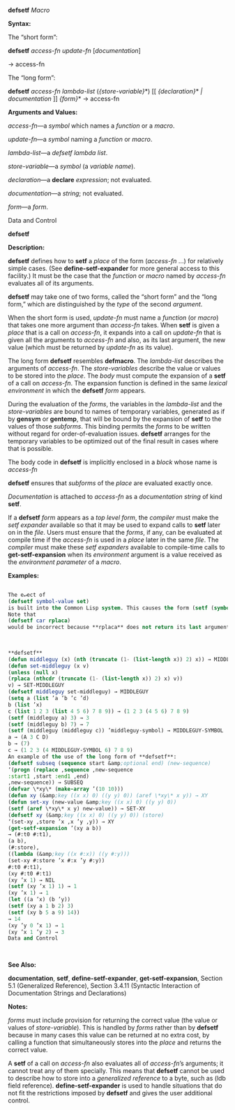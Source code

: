 **defsetf** *Macro* 



**Syntax:** 



The “short form”: 



**defsetf** *access-fn update-fn* [*documentation*] 



→  access-fn 



The “long form”: 



**defsetf** *access-fn lambda-list* (*\{store-variable\}*\*) [[ *\{declaration\}*\* *| documentation* ]] *\{form\}*\* →  access-fn 



**Arguments and Values:** 



*access-fn*—a *symbol* which names a *function* or a *macro*. 



*update-fn*—a *symbol* naming a *function* or *macro*. 



*lambda-list*—a *defsetf lambda list*. 



*store-variable*—a *symbol* (a *variable name*). 



*declaration*—a **declare** *expression*; not evaluated. 



*documentation*—a *string*; not evaluated. 



*form*—a *form*. 



Data and Control 



 



 



**defsetf** 



**Description:** 



**defsetf** defines how to **setf** a *place* of the form (*access-fn* ...) for relatively simple cases. (See **define-setf-expander** for more general access to this facility.) It must be the case that the *function* or *macro* named by *access-fn* evaluates all of its arguments. 



**defsetf** may take one of two forms, called the “short form” and the “long form,” which are distinguished by the *type* of the second *argument*. 



When the short form is used, *update-fn* must name a *function* (or *macro*) that takes one more argument than *access-fn* takes. When **setf** is given a *place* that is a call on *access-fn*, it expands into a call on *update-fn* that is given all the arguments to *access-fn* and also, as its last argument, the new value (which must be returned by *update-fn* as its value). 



The long form **defsetf** resembles **defmacro**. The *lambda-list* describes the arguments of *access-fn*. The *store-variables* describe the value or values to be stored into the *place*. The *body* must compute the expansion of a **setf** of a call on *access-fn*. The expansion function is defined in the same *lexical environment* in which the **defsetf** *form* appears. 



During the evaluation of the *forms*, the variables in the *lambda-list* and the *store-variables* are bound to names of temporary variables, generated as if by **gensym** or **gentemp**, that will be bound by the expansion of **setf** to the values of those *subforms*. This binding permits the *forms* to be written without regard for order-of-evaluation issues. **defsetf** arranges for the temporary variables to be optimized out of the final result in cases where that is possible. 



The body code in **defsetf** is implicitly enclosed in a *block* whose name is *access-fn* 



**defsetf** ensures that *subforms* of the *place* are evaluated exactly once. 



*Documentation* is attached to *access-fn* as a *documentation string* of kind **setf**. 



If a **defsetf** *form* appears as a *top level form*, the *compiler* must make the *setf expander* available so that it may be used to expand calls to **setf** later on in the *file*. Users must ensure that the *forms*, if any, can be evaluated at compile time if the *access-fn* is used in a *place* later in the same *file*. The *compiler* must make these *setf expanders* available to compile-time calls to **get-setf-expansion** when its *environment* argument is a value received as the *environment parameter* of a *macro*. 



**Examples:**
```lisp
 
The e↵ect of 
(defsetf symbol-value set) 
is built into the Common Lisp system. This causes the form (setf (symbol-value foo) fu) to expand into (set foo fu). 
Note that 
(defsetf car rplaca) 
would be incorrect because **rplaca** does not return its last argument. 

 
 
**defsetf** 
(defun middleguy (x) (nth (truncate (1- (list-length x)) 2) x)) → MIDDLEGUY 
(defun set-middleguy (x v) 
(unless (null x) 
(rplaca (nthcdr (truncate (1- (list-length x)) 2) x) v)) 
v) → SET-MIDDLEGUY 
(defsetf middleguy set-middleguy) → MIDDLEGUY 
(setq a (list ’a ’b ’c ’d) 
b (list ’x) 
c (list 1 2 3 (list 4 5 6) 7 8 9)) → (1 2 3 (4 5 6) 7 8 9) 
(setf (middleguy a) 3) → 3 
(setf (middleguy b) 7) → 7 
(setf (middleguy (middleguy c)) ’middleguy-symbol) → MIDDLEGUY-SYMBOL 
a → (A 3 C D) 
b → (7) 
c → (1 2 3 (4 MIDDLEGUY-SYMBOL 6) 7 8 9) 
An example of the use of the long form of **defsetf**: 
(defsetf subseq (sequence start &amp;optional end) (new-sequence) 
‘(progn (replace ,sequence ,new-sequence 
:start1 ,start :end1 ,end) 
,new-sequence)) → SUBSEQ 
(defvar \*xy\* (make-array ’(10 10))) 
(defun xy (&amp;key ((x x) 0) ((y y) 0)) (aref \*xy\* x y)) → XY 
(defun set-xy (new-value &amp;key ((x x) 0) ((y y) 0)) 
(setf (aref \*xy\* x y) new-value)) → SET-XY 
(defsetf xy (&amp;key ((x x) 0) ((y y) 0)) (store) 
‘(set-xy ,store ’x ,x ’y ,y)) → XY 
(get-setf-expansion ’(xy a b)) 
→ (#:t0 #:t1), 
(a b), 
(#:store), 
((lambda (&amp;key ((x #:x)) ((y #:y))) 
(set-xy #:store ’x #:x ’y #:y)) 
#:t0 #:t1), 
(xy #:t0 #:t1) 
(xy ’x 1) → NIL 
(setf (xy ’x 1) 1) → 1 
(xy ’x 1) → 1 
(let ((a ’x) (b ’y)) 
(setf (xy a 1 b 2) 3) 
(setf (xy b 5 a 9) 14)) 
→ 14 
(xy ’y 0 ’x 1) → 1 
(xy ’x 1 ’y 2) → 3 
Data and Control 
 
 

```
**See Also:** 



**documentation**, **setf**, **define-setf-expander**, **get-setf-expansion**, Section 5.1 (Generalized Reference), Section 3.4.11 (Syntactic Interaction of Documentation Strings and Declarations) 



**Notes:** 



*forms* must include provision for returning the correct value (the value or values of *store-variable*). This is handled by *forms* rather than by **defsetf** because in many cases this value can be returned at no extra cost, by calling a function that simultaneously stores into the *place* and returns the correct value. 



A **setf** of a call on *access-fn* also evaluates all of *access-fn*’s arguments; it cannot treat any of them specially. This means that **defsetf** cannot be used to describe how to store into a *generalized reference* to a byte, such as (ldb field reference). **define-setf-expander** is used to handle situations that do not fit the restrictions imposed by **defsetf** and gives the user additional control. 




